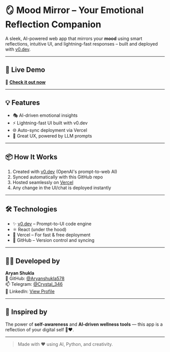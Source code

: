 # 🪞 Mood Mirror – Your Emotional Reflection Companion

A sleek, AI-powered web app that mirrors your **mood** using smart reflections, intuitive UI, and lightning-fast responses – built and deployed with [v0.dev](https://v0.dev).

---

## 🚀 Live Demo

🔗 **[Check it out now](https://v0-mood-mirror-lae273irv-aryanshukla578s-projects.vercel.app)**

---

## 💡 Features

- 🎭 AI-driven emotional insights
- ⚡ Lightning-fast UI built with v0.dev
- 🌐 Auto-sync deployment via Vercel
- 🤖 Great UX, powered by LLM prompts

---

## 📦 How It Works

1. Created with [v0.dev](https://v0.dev) (OpenAI's prompt-to-web AI)
2. Synced automatically with this GitHub repo
3. Hosted seamlessly on [Vercel](https://vercel.com)
4. Any change in the UI/chat is deployed instantly

---

## 🛠️ Technologies

- ✨ [v0.dev](https://v0.dev) – Prompt-to-UI code engine
- ⚛️ React (under the hood)
- 📡 Vercel – For fast & free deployment
- 📂 GitHub – Version control and syncing

---

## 👨‍💻 Developed by

**Aryan Shukla**  
🔗 GitHub: [@Aryanshukla578](https://github.com/Aryanshukla578)  
📫 Telegram: [@Crystal_346](https://t.me/Crystal_346)  
💼 LinkedIn: [View Profile](https://www.linkedin.com/in/aryan-shukla-05a533205)

---

## 📍 Inspired by

The power of **self-awareness** and **AI-driven wellness tools** — this app is a reflection of your digital self 🧠❤️.

---

> Made with ❤️ using AI, Python, and creativity.
